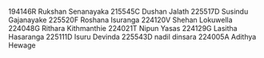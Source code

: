 194146R Rukshan Senanayaka
215545C Dushan Jalath
225517D Susindu Gajanayake
225520F Roshana Isuranga
224120V Shehan Lokuwella
224048G Rithara Kithmanthie
224021T Nipun Yasas
224129G Lasitha Hasaranga
225111D Isuru Devinda
225543D nadil dinsara
224005A Adithya Hewage